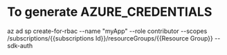 # To generate AZURE_CREDENTIALS
az ad sp create-for-rbac --name "myApp" --role contributor --scopes /subscriptions/{{subscriptions Id}}/resourceGroups/{{Resource Group}} --sdk-auth

